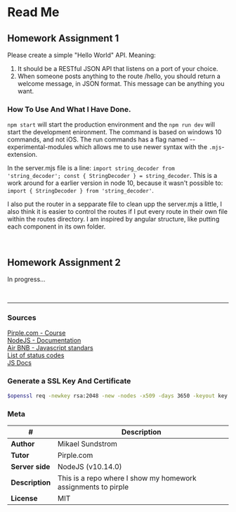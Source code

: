 # Read Me

## Homework Assignment 1

Please create a simple "Hello World" API. Meaning:

1. It should be a RESTful JSON API that listens on a port of your choice. 
2. When someone posts anything to the route /hello, you should return a welcome message, in JSON format. This message can be anything you want.  

### How To Use And What I Have Done.

`npm start` will start the production environment and the `npm run dev` will start the development enironment. The command is based on windows 10 commands, and not iOS. The run commands has a flag named --experimental-modules which allows me to use newer syntax with the `.mjs`-extension.

In the server.mjs file is a line: `import string_decoder from 'string_decoder'; const { StringDecoder } = string_decoder`. This is a work around for a earlier version in node 10, because it wasn't possible to: `import { StringDecoder } from 'string_decoder'`. 

I also put the router in a sepparate file to clean upp the server.mjs a little, I also think it is easier to control the routes if I put every route in their own file within the routes directory. I am inspired by angular structure, like putting each component in its own folder.

<br>

## Homework Assignment 2

In progress...

<br>

___

### Sources

[Pirple.com - Course](https://pirple.thinkific.com/courses/the-nodejs-master-class)  
[NodeJS - Documentation](https://nodejs.org/api/documentation.html)  
[Air BNB - Javascript standars](https://github.com/airbnb/javascript)  
[List of status codes](https://en.wikipedia.org/wiki/List_of_HTTP_status_codes)  
[JS Docs](http://usejsdoc.org/index.html#block-tags)  

### Generate a SSL Key And Certificate
```bash
$openssl req -newkey rsa:2048 -new -nodes -x509 -days 3650 -keyout key.pem -out cert.pem
```

### Meta

| #               | Description                                                   |
| --------------- | ------------------------------------------------------------- |
| __Author__      | Mikael Sundstrom                                              |
| __Tutor__       | Pirple.com                                                    |
| __Server side__ | NodeJS (v10.14.0)                                             |
| __Description__ | This is a repo where I show my homework assignments to pirple |
| __License__     | MIT                                                           |
